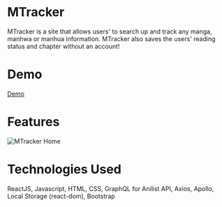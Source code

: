 # MTracker
MTracker is a site that allows users' to search up and track any manga, manhwa or manhua information. MTracker also saves the users' reading status and chapter without an account!

# Demo
[Demo](https://juliannejorda.github.io/MTracker/#/)

# Features
![MTracker Home](demo/MTrackerHome.gif)

# Technologies Used
ReactJS, Javascript, HTML, CSS, GraphQL for Anilist API, Axios, Apollo, Local Storage (react-dom), Bootstrap
